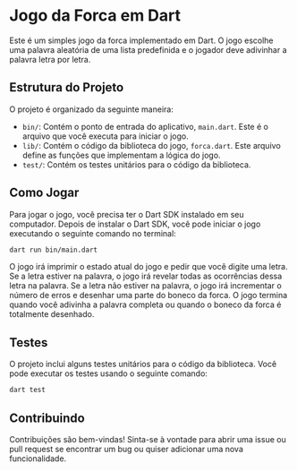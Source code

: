 # Jogo da Forca em Dart

Este é um simples jogo da forca implementado em Dart. O jogo escolhe uma palavra aleatória de uma lista predefinida e o jogador deve adivinhar a palavra letra por letra.

## Estrutura do Projeto

O projeto é organizado da seguinte maneira:

- `bin/`: Contém o ponto de entrada do aplicativo, `main.dart`. Este é o arquivo que você executa para iniciar o jogo.
- `lib/`: Contém o código da biblioteca do jogo, `forca.dart`. Este arquivo define as funções que implementam a lógica do jogo.
- `test/`: Contém os testes unitários para o código da biblioteca.

## Como Jogar

Para jogar o jogo, você precisa ter o Dart SDK instalado em seu computador. Depois de instalar o Dart SDK, você pode iniciar o jogo executando o seguinte comando no terminal:

```bash
dart run bin/main.dart
```

O jogo irá imprimir o estado atual do jogo e pedir que você digite uma letra. Se a letra estiver na palavra, o jogo irá revelar todas as ocorrências dessa letra na palavra. Se a letra não estiver na palavra, o jogo irá incrementar o número de erros e desenhar uma parte do boneco da forca. O jogo termina quando você adivinha a palavra completa ou quando o boneco da forca é totalmente desenhado.

## Testes

O projeto inclui alguns testes unitários para o código da biblioteca. Você pode executar os testes usando o seguinte comando:

```bash
dart test
```

## Contribuindo

Contribuições são bem-vindas! Sinta-se à vontade para abrir uma issue ou pull request se encontrar um bug ou quiser adicionar uma nova funcionalidade.